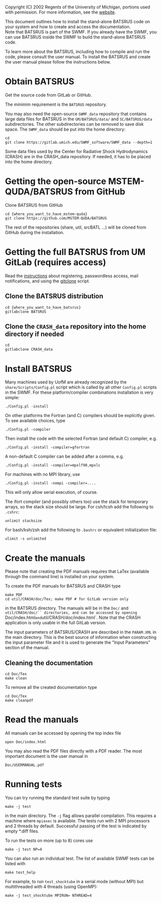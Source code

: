 Copyright (C) 2002 Regents of the University of Michigan,
portions used with permission.
For more information, see the [website](http://csem.engin.umich.edu/tools/swmf).

This document outlines how to install the stand-alone BATSRUS code
on your system and how to create and access the documentation.  
Note that BATSRUS is part of the SWMF. If you already have the SWMF,
you can use BATSRUS inside the SWMF to build the stand-alone BATSRUS code.

To learn more about the BATSRUS, including how to compile and run the code, 
please consult the user manual.  To install the BATSRUS and create the 
user manual please follow the instructions below. 

# Obtain BATSRUS

Get the source code from GitLab or GitHub.

The minimim requirement is the `BATSRUS` repository. 

You may also need the open-source `SWMF_data` repository that contains
large data files for BATSRUS in the `GM/BATSRUS/data/` and `SC/BATSRUS/data`
subdirectories. The other subdirectories can be removed to save disk space.
The `SWMF_data` should be put into the home directory:

```
cd
git clone https://gitlab.umich.edu/SWMF_software/SWMF_data --depth=1
```

Some data files used by the Center for Radiative Shock Hydrodynamics (CRASH)
are in the CRASH_data repository.
If needed, it has to be placed into the home directory.

# Getting the open-source MSTEM-QUDA/BATSRUS from GitHub

Clone BATSRUS from GitHub

```
cd {where_you_want_to_have_mstem-quda}
git clone https://github.com/MSTEM-QUDA/BATSRUS
```

The rest of the repositories (share, util, srcBATL ...)
will be cloned from GitHub during the installation.

# Getting the full BATSRUS from UM GitLab (requires access)

Read the
[instructions](http://herot.engin.umich.edu/~gtoth/SWMF/doc/GitLab_instructions.pdf)
about registering, passwordless access, mail notifications,
and using the [gitclone](https://gitlab.umich.edu/swmf_software/share/-/blob/master/Scripts/gitclone) script.

## Clone the BATSRUS distribution
```
cd {where_you_want_to_have_batsrus}
gitlabclone BATSRUS
```

## Clone the `CRASH_data` repository into the home directory if needed
```
cd
gitlabclone CRASH_data
```

# Install BATSRUS

Many machines used by UofM are already recognized by the 
`share/Scripts/Config.pl` script which is called by all other 
`Config.pl` scripts in the SWMF.
For these platform/compiler combinations installation is very simple:
```
./Config.pl -install
```
On other platforms the Fortran (and C) compilers should be explicitly given. 
To see available choices, type 
```
./Config.pl -compiler
```
Then install the code with the selected Fortran (and default C) compiler, e.g.
```
./Config.pl -install -compiler=gfortran
```
A non-default C compiler can be added after a comma, e.g.
```
./Config.pl -install -compiler=mpxlf90,mpxlc
```
For machines with no MPI library, use
```
./Config.pl -install -nompi -compiler=....
```
This will only allow serial execution, of course.

The ifort compiler (and possibly others too) use the stack for temporary arrays,
so the stack size should be large. For csh/tcsh add the following to `.cshrc`:
```
unlimit stacksize
```
For bash/ksh/zsh add the following to `.bashrc` or equivalent
initialization file:
```
ulimit -s unlimited
```

# Create the manuals

Please note that creating the PDF manuals requires that LaTex
(available through the command line) is installed on your system.

To create the PDF manuals for BATSRUS and CRASH type
```
make PDF
cd util/CRASH/doc/Tex; make PDF # for GitLab version only
```
in the BATSRUS directory. The manuals will be in the `Doc/` and
`util/CRASH/doc/`` directories, and can be accessed by opening
`Doc/index.html` and `util/CRASH/doc/index.html`. Note that
the CRASH application is only usable in the full GitLab version.

The input parameters of BATSRUS/CRASH are described in the `PARAM.XML`
in the main directory. This is the best source of information when
constructing the input parameter file and it is used to generate the
"Input Parameters" section of the manual.

## Cleaning the documentation
```
cd Doc/Tex
make clean
```
To remove all the created documentation type
```
cd Doc/Tex
make cleanpdf
```

# Read the manuals

All manuals can be accessed by opening the top index file 
```
open Doc/index.html
```
You may also read the PDF files directly with a PDF reader. 
The most important document is the user manual in
```
Doc/USERMANUAL.pdf
```

# Running tests

You can try running the standard test suite by typing
```
make -j test
```
in the main directory. The `-j` flag allows parallel compilation.
This requires a machine where `mpiexec` is available.
The tests run with 2 MPI processors and 2 threads by default. 
Successful passing of the test is indicated by empty *.diff files.

To run the tests on more (up to 8) cores use
```
make -j test NP=4
```
You can also run an individual test. The list of available SWMF tests
can be listed with
```
make test_help
```
For example, to run `test_shocktube` in a serial mode (without MPI)
but multithreaded with 4 threads (using OpenMP):
```
make -j test_shocktube MPIRUN= NTHREAD=4
```
